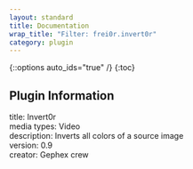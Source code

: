 ```yaml
---
layout: standard
title: Documentation
wrap_title: "Filter: frei0r.invert0r"
category: plugin
---
```

{::options auto_ids="true" /}
{:toc}

## Plugin Information

title: Invert0r  
media types:
Video  
description: Inverts all colors of a source image  
version: 0.9  
creator: Gephex crew  
